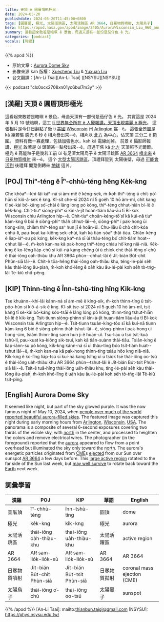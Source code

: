 ```yaml
---
title: 天頂 ê 圓厝頂形極光
date: 2024-05-20
publishdate: 2024-05-20T11:45:00+0800
tags: [圓厝頂, 極光, 太陽活跳區, 太陽活跳區 AR 3664, 日冕物質噴射, 太陽烏子]
hero: https://apod.nasa.gov/apod/image/2405/AuroraWisconsin_Liu_960_annotated.jpg
summary: 這看起來敢若是暗暝 ê 景色，毋過天頂有一部份是茄仔色 ê 光。
categories: [podcast]
vocals: [阿錕]
---
```


{{% apod %}}

- 原始文章：[Aurora Dome Sky](https://apod.nasa.gov/apod/ap240520.html)
- 影像來源 kah 版權：[Xuecheng Liu](mailto:xuechengliu1211@qq.com) & [Yuxuan Liu](mailto:yuxuanliu1219@outlook.com)
- 台文翻譯：[An-Li Tsai][An-Li Tsai] ([NSYSU][NSYSU])

{{< podcast "clx0ocx2708xn01yc6bul7m3y" >}}

## [漢羅] 天頂 ê 圓厝頂形極光
這看起來敢若是暗暝 ê 景色，毋過天頂有一部份是茄仔色 ê 光。
其實這是 2024 年 5 月 10 號暗暝，這工 [tī 世界無仝所在 ê 人攏報講，天頂出現美麗 ê 極光][people over much of the world reported beautiful aurora-filled skies]。
這張相片是今仔日翻點了後 tī [美國][USA] [Wisconsin][Wisconsin] 州 [Arlington][Arlington] 翕--ê。
這張全景圖是 kā 幾若張 感光 6 秒 ê 相片疊出來--ê，相片以 [北方][north 1] 為中心，佔天頂 三分二 ê 範圍。
資料有做一寡處理，包括加強色水，kah kā 電線刣掉。
前景 ê 攝影師報講，[極光][aurora] 敢若是 ùi 頭頂某一點發出來--ê，毋過干焦 kā [北方][north 2] 天頂照予光爾爾。
極光 ê 高能粒子是幾若工前 ùi 有足濟太陽烏子 ê 太陽活跳區 [AR 3664][AR 3664] [噴出來][ejected] ê [日冕物質噴射][CME] 來--ê。
這个 [大型太陽活跳區][large active region]，頂禮拜踅到 太陽後壁，毋過 [可能會活到][may well survive] 後禮拜 閣踅倒轉來 [地球][Earth] 這爿。

## [POJ] Thiⁿ-téng ê Îⁿ-chhù-téng hêng Ke̍k-kng
Che khòaⁿ--khí-lâi káⁿ-ná sī àm-mê ê kéng-sek, m̄-koh thiⁿ-téng ū chi̍t-pō͘-hūn sī kiô-á-sek ê kng.
Kî-si̍t che-sī 2024 nî 5 goe̍h 10 hō àm-mî, chit kang tī sè-kài bô-kâng só͘-chāi ê lâng lóng pò kóng, thiⁿ-téng chhut-hiān bí-lē ê ke̍k-kng.
Chit-tiuⁿ siòng-phìⁿ sī kin-á-ji̍t hoan-tiám liáu-āu tī Bí-kok Wisconsin chiu Arlington hip--ê.
Chit-tiuⁿ choân-kéng-tô͘ sī kā kúi-nā tiuⁿ kám-kng 6 bió ê siòng-phìⁿ tha̍h chhut-lâi--ê, siòng-phìⁿ í pak-hong ūi tiong-sim, chiàm thiⁿ-téng saⁿ hun jī ê hoān-ûi.
Chu-liāu ū chò chi̍t-kóa chhú-lí, pau-koat ka-kiông sek-chúi, kah kā tiān-sòaⁿ thâi-tiāu.
Chiân-kéng ê liap-iáⁿ-su pò kóng, ke̍k-kng káⁿ-ná sī ùi thâu-téng bó͘ chi̍t-tiám hoat--chhut lâi--ê, m̄-koh kan-na kā pak-hong thiⁿ-téng chiàu hō͘ kng niā-niā.
Ke̍k-kng ê ko-lêng lia̍p-chú sī kúi-nā kang chêng ùi ū chiok chē thài-iông o͘-chú ê thài-iông oa̍h-thiàu khu AR 3664 phùn--chhut-lâi ê Ji̍t-bián Bu̍t-chit Phùn-siā lâi--ê.
Chit-ê tōa-hêng thài-iông oa̍h-thiàu khu, téng-lé-pài se̍h kàu thài-iông āu-piah, m̄-koh khó-lêng ē oa̍h kàu āu-lé-pài koh se̍h tò-tńg-lâi Tē-kiû chit-pêng.

## [KIP] Thinn-tíng ê Înn-tshù-tíng hîng Ki̍k-kng
Tse khuànn--khí-lâi kánn-ná sī àm-mê ê kíng-sik, m̄-koh thinn-tíng ū tsi̍t-pōo-hūn sī kiô-á-sik ê kng.
Kî-si̍t tse-sī 2024 nî 5 gue̍h 10 hō àm-mî, tsit kang tī sè-kài bô-kâng sóo-tsāi ê lâng lóng pò kóng, thinn-tíng tshut-hiān bí-lē ê ki̍k-kng.
Tsit-tiunn siòng-phìnn sī kin-á-ji̍t huan-tiám liáu-āu tī Bí-kok Wisconsin tsiu Arlington hip--ê.
Tsit-tiunn tsuân-kíng-tôo sī kā kuí-nā tiunn kám-kng 6 bió ê siòng-phìnn tha̍h tshut-lâi--ê, siòng-phìnn í pak-hong uī tiong-sim, tsiàm thinn-tíng sann hun jī ê huān-uî.
Tsu-liāu ū tsò tsi̍t-kuá tshú-lí, pau-kuat ka-kiông sik-tsuí, kah kā tiān-suànn thâi-tiāu.
Tsiân-kíng ê liap-iánn-su pò kóng, ki̍k-kng kánn-ná sī uì thâu-tíng bóo tsi̍t-tiám huat--tshut lâi--ê, m̄-koh kan-na kā pak-hong thinn-tíng tsiàu hōo kng niā-niā.
Ki̍k-kng ê ko-lîng lia̍p-tsú sī kuí-nā kang tsîng uì ū tsiok tsē thài-iông oo-tsú ê thài-iông ua̍h-thiàu khu AR 3664 phùn--tshut-lâi ê Ji̍t-bián Bu̍t-tsit Phùn-siā lâi--ê.
Tsit-ê tuā-hîng thài-iông ua̍h-thiàu khu, tíng-lé-pài se̍h kàu thài-iông āu-piah, m̄-koh khó-lîng ē ua̍h kàu āu-lé-pài koh se̍h tò-tńg-lâi Tē-kiû tsit-pîng.

## [English] Aurora Dome Sky
It seemed like night, but part of the sky glowed purple.
It was the now famous night of May 10, 2024, when [people over much of the world reported beautiful aurora-filled skies][people over much of the world reported beautiful aurora-filled skies].
The featured image was captured this night during early morning hours from [Arlington][Arlington], [Wisconsin][Wisconsin], [USA][USA].
The panorama is a composite of several 6-second exposures covering two thirds of the visible sky, with [north][north 1] in the center, and processed to heighten the colors and remove electrical wires.
The photographer (in the foreground) reported that the [aurora][aurora] appeared to flow from a point overhead but illuminated the sky only toward the [north][north 2].
The aurora's energetic particles originated from [CME][CME]s [ejected][ejected] from our Sun over sunspot [AR 3664][AR 3664] a few days before.
This [large active region][large active region] rotated to the far side of the Sun last week, but [may well survive][may well survive] to rotate back toward the [Earth][Earth] next week.

## 詞彙學習

|漢羅|POJ|KIP|華語|English|
|-|-|-|-|-|
|圓厝頂|îⁿ-chhù-téng|înn-tshù-tíng|圓頂|dome|
|極光|ke̍k-kng|ki̍k-kng|極光|aurora|
|太陽活跳區|thài-iông oa̍h-thiàu-khu|thài-iông ua̍h-thiàu-khu|太陽活躍區|active region|
|AR 3664|AR sam-lio̍k-lio̍k-sù|AR sam-lio̍k-lio̍k-sù|AR 3664|AR 3664|
|日冕物質噴射|Ji̍t-bián Bu̍t-chit Phùn-siā|Ji̍t-bián Bu̍t-tsit Phùn-siā|日冕物質拋射|coronal mass ejection (CME)|
|太陽烏子|thài-iông o͘-chú|thài-iông oo-tsú|太陽黑子|sunspot|

{{% /apod %}}
[An-Li Tsai]: mailto:thianbun.taigi@gmail.com
[NSYSU]: https://phys.nsysu.edu.tw/

[copyright]: https://apod.nasa.gov/apod/fap/lib/about_apod.html#srapply
[License3]: https://creativecommons.org/licenses/by/3.0/
[License2]:https://creativecommons.org/licenses/by-nc-nd/2.0/

[people over much of the world reported beautiful aurora-filled skies]:https://www.facebook.com/media/set/?set=a.431368006258449&type=3
[Arlington]:https://en.wikipedia.org/wiki/Arlington,_Wisconsin
[Wisconsin]:https://en.wikipedia.org/wiki/Wisconsin
[USA]:https://en.wikipedia.org/wiki/United_States
[north 1]:https://apod.nasa.gov/apod/ap240518.html
[aurora]:https://spaceplace.nasa.gov/aurora/en/
[north 2]:https://apod.nasa.gov/apod/ap200212.html
[CME]:https://en.wikipedia.org/wiki/Coronal_mass_ejection
[ejected]:https://i.pinimg.com/736x/77/30/f7/7730f7bb82f011c58c53b31793ba3c51.jpg
[AR 3664]:https://apod.nasa.gov/apod/ap240513.html
[large active region]:https://apod.nasa.gov/apod/ap240511.html
[may well survive]:https://science.nasa.gov/get-involved/citizen-science/be-a-solar-active-region-spotter/
[Earth]:https://apod.nasa.gov/apod/ap220227.html
